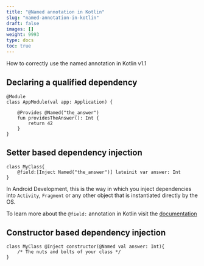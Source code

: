 ```yaml
---
title: "@Named annotation in Kotlin"
slug: "named-annotation-in-kotlin"
draft: false
images: []
weight: 9993
type: docs
toc: true
---
```


How to correctly use the named annotation in Kotlin v1.1

## Declaring a qualified dependency
    @Module
    class AppModule(val app: Application) {

        @Provides @Named("the_answer")
        fun providesTheAnswer(): Int { 
            return 42
        }
    }

## Setter based dependency injection
    class MyClass{
        @field:[Inject Named("the_answer")] lateinit var answer: Int
    }

In Android Development, this is the way in which you inject dependencies into `Activity`, `Fragment` or any other object that is instantiated directly by the OS.

To learn more about the `@field:` annotation in Kotlin visit the [documentation][1] 


  [1]: https://kotlinlang.org/docs/reference/annotations.html#annotation-use-site-targets

## Constructor based dependency injection
    class MyClass @Inject constructor(@Named val answer: Int){
        /* The nuts and bolts of your class */
    }

